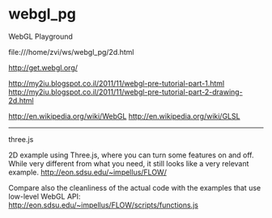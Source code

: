 webgl_pg
========

WebGL Playground

file:///home/zvi/ws/webgl_pg/2d.html

http://get.webgl.org/



http://my2iu.blogspot.co.il/2011/11/webgl-pre-tutorial-part-1.html
http://my2iu.blogspot.co.il/2011/11/webgl-pre-tutorial-part-2-drawing-2d.html

http://en.wikipedia.org/wiki/WebGL
http://en.wikipedia.org/wiki/GLSL

------------------------------------

three.js

2D example using Three.js, where you can turn some features on and off.
While very different from what you need, it still looks like a very relevant example.
http://eon.sdsu.edu/~impellus/FLOW/

Compare also the cleanliness of the actual code with the examples that use low-level WebGL API:
http://eon.sdsu.edu/~impellus/FLOW/scripts/functions.js

